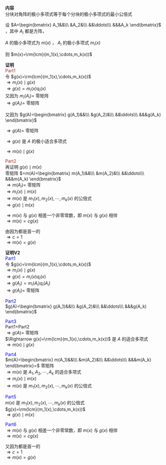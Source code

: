 **内容**    
分块对角阵的极小多项式等于每个分块的极小多项式的最小公倍式    
    
设 $A=\begin{bmatrix}    
A_1&&\\\     
&A_2&\\\     
&&\ddots\\\     
&&&A_k    
\end{bmatrix}$ ，其中 $A_i$ 都是方阵，    
    
 $A$ 的极小多项式为 $m(x)$ ， $A_i$ 的极小多项式 $m_i(x)$     
    
则 $m(x)=\rm{lcm}(m_1(x),\cdots,m_k(x))$     
    
**证明**    
<font color=brown>Part1</font>    
令 $g(x)=\rm{lcm}(m_1(x),\cdots,m_k(x))$     
 $\Rightarrow m_i(x)\mid g(x)$     
 $\Rightarrow g(x)=m_i(x)q_i(x)$     
又因为 $m_i(A_i)=$ 零矩阵    
 $\Rightarrow g(A_i)=$ 零矩阵    
    
又因为 $g(A)=\begin{bmatrix}    
g(A_1)&&\\\     
&g(A_2)&\\\     
&&\ddots\\\     
&&&g(A_k)    
\end{bmatrix}$     
    
 $\Rightarrow g(A)=$ 零矩阵    
    
 $\Rightarrow g(x)$ 是 $A$ 的极小适合多项式    
    
 $\Rightarrow m(x)\mid g(x)$     
    
<font color=brown>Part2</font>    
再证明 $g(x)\mid m(x)$     
零矩阵 $=m(A)=\begin{bmatrix}    
m(A_1)&&\\\     
&m(A_2)&\\\     
&&\ddots\\\     
&&&m(A_k)    
\end{bmatrix}$     
 $\Rightarrow m(A_i)=$ 零矩阵    
 $\Rightarrow m_i(x)\mid m(x)$     
 $\Rightarrow m(x)$ 是 $m_1(x),m_2(x),\cdots,m_k(x)$ 的公倍式    
 $\Rightarrow g(x)\mid m(x)$     
    
 $\Rightarrow m(x)$ 与 $g(x)$ 相差一个非零常数，即 $m(x)$ 与 $g(x)$ 相伴    
 $\Rightarrow m(x)=c g(x)$     
    
由因为都是首一的    
 $\Rightarrow c=1$     
 $\Rightarrow m(x)=g(x)$     
    
**证明V2**    
<font color=blue>Part1</font>    
令 $g(x)=\rm{lcm}(m_1(x),\cdots,m_k(x))$     
 $\Rightarrow m_i(x)\mid g(x)$     
 $\Rightarrow g(x)=m_i(x)q_i(x)$     
 $\Rightarrow g(A_i)=m_i(A_i)q_i(A_i)$     
 $\Rightarrow g(A_i)=$ 零矩阵    
    
<font color=blue>Part2</font>    
 $g(A)=\begin{bmatrix}    
g(A_1)&&\\\     
&g(A_2)&\\\     
&&\ddots\\\     
&&&g(A_k)    
\end{bmatrix}$     
    
<font color=blue>Part3</font>    
Part1+Part2    
 $\Rightarrow g(A)=$ 零矩阵    
 $\Rightarrow g(x)=\rm{lcm}(m_1(x),\cdots,m_k(x))$ 是 $A$ 的适合多项式    
 $\Rightarrow m(x)\mid g(x)$     
    
<font color=blue>Part4</font>    
 $m(A)=\begin{bmatrix}    
m(A_1)&&\\\     
&m(A_2)&\\\     
&&\ddots\\\     
&&&m(A_k)    
\end{bmatrix}=$ 零矩阵    
 $\Rightarrow m(x)$ 是 $A_1,A_2,\cdots,A_k$ 的适合多项式    
 $\Rightarrow m_i(x)\mid m(x)$     
 $\Rightarrow m(x)$ 是 $m_1(x),m_2(x),\cdots,m_k(x)$ 的公倍式    
    
<font color=blue>Part5</font>    
 $m(x)$ 是 $m_1(x),m_2(x),\cdots,m_k(x)$ 的公倍式    
 $g(x)=\rm{lcm}(m_1(x),\cdots,m_k(x))$     
 $\Rightarrow g(x)\mid m(x)$     
    
<font color=blue>Part6</font>    
 $\Rightarrow m(x)$ 与 $g(x)$ 相差一个非零常数，即 $m(x)$ 与 $g(x)$ 相伴    
 $\Rightarrow m(x)=c g(x)$     
    
又因为都是首一的    
 $\Rightarrow c=1$     
 $\Rightarrow m(x)=g(x)$     
